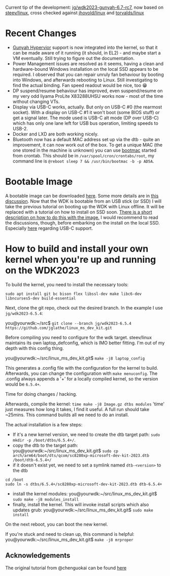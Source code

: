 Current tip of the development: [jg/wdk2023-gunyah-6.7-rc7](https://github.com/jglathe/linux_ms_dev_kit/tree/jg/wdk2023-gunyah-6.7-rc), now based on [steev/linux](https://github.com/steev/linux/), cross checked against [jhovold/linux](https://github.com/jhovold/linux.git) and [torvalds/linux](https://github.com/torvalds/linux.git)

# **Recent Changes**
* [Gunyah Hypervior](https://github.com/quic/gunyah-hypervisor) support is now integrated into the kernel, so that it can be made aware of it running (it should, in EL2) - and maybe start a VM eventually. Still trying to figure out the documentation.
* Power Management issues are resolved as it seems, having a clean and hardware-bound Windows installation on the local SSD appears to be required. I observed that you can repair unruly fan behaviour by booting into Windows, and afterwards rebooting to Linux. Still investigating to find the actual binding. Fan speed readout would be nice, too :grin:
* DP suspend/resume behaviour has improved, even suspend/resume on my very odd Iiyama ProLite X83288UHSU works now - most of the time without changing VTs.
* Display via USB-C works, actually. But only on USB-C #0 (the rearmost socket). With a display on USB-C #1 it won't boot (some BIOS stuff) or get a signal later. The mode used is USB-C alt mode (DP over USB-C) which has only one lane left for USB bus operation, limiting speeds to USB-2.
* Docker and LXD are both working nicely.
* Bluetooth now has a default MAC address set up via the dtb - quite an improvement, it can now work out of the box. To get a unique MAC (the one stored in the machine is unknown) you can use [bootmac](https://gitlab.com/jglathe/bootmac/-/commits/jg/wdk2023) started from crontab. This should be in `/var/spool/cron/crontabs/root`, my command line is `@reboot sleep 7 && /usr/bin/bootmac -b -p AD5A`.

# **Bootable Image**
A bootable image can be downloaded [here](https://drive.google.com/drive/folders/1sc_CpqOMTJNljfvRyLG-xdwB0yduje_O?usp=sharing). Some more details are in [this discussion](https://github.com/jglathe/linux_ms_dev_kit/discussions/1#discussioncomment-6907710). Now that the WDK is bootable from an USB stick (or SSD) I will take the previous tutorial on booting up the WDK with Linux offline. It will be replaced with a tutorial on how to install on SSD soon. [There is a short description on how to do this with the image.](https://github.com/linux-surface/surface-pro-x/issues/43#issuecomment-1705395207) I would recommend to read the discussions, though, before embarking on the install on the local SSD. Especially [here](https://github.com/jglathe/linux_ms_dev_kit/discussions/1#discussioncomment-7038835) regarding USB-C support.

# **How to build and install your own kernel when you're up and running on the WDK2023**
To build the kernel, you need to install the necessary tools:

`sudo apt install git bc bison flex libssl-dev make libc6-dev libncurses5-dev build-essential`

Next, clone the git repo, check out the desired branch. In the example I use `jg/wdk2023-6.5.4`:

you@yourwdk:~/src$ `git clone --branch jg/wdk2023-6.5.4 https://github.com/jglathe/linux_ms_dev_kit.git`

Before compiling you need to configure for the wdk target. steev/linux maintains its own laptop_defconfig, which is IMO better fitting. I'm out of my depth with this config thing.

you@yourwdk:~/src/linux_ms_dev_kit.git$ `make -j8 laptop_config`

This generates a .config file with the configuration for the kernel to build. Afterwards, you can change the configuration with `make menuconfig`. The .config always appends a '+' for a locally compiled kernel, so the version would be `6.5.4+`.

Time for doing changes / hacking.

Afterwards, compile the kernel: `time make -j8 Image.gz dtbs modules`
'time' just measures how long it takes, I find it useful. A full run should take ~25mins. This command builds all we need to do an install.

The actual installation is a few steps:

- If it's a new kernel version, we need to create the dtb target path: `sudo mkdir -p /boot/dtbs/6.5.4+/`.
- copy the dtb to the target path: you@yourwdk:~/src/linux_ms_dev_kit.git$ `sudo cp arch/arm64/boot/dts/qcom/sc8280xp-microsoft-dev-kit-2023.dtb /boot/dtb-6.5.4+/`
- if it doesn't exist yet, we need to set a symlink named `dtb-<version>` to the dtb
```
cd /boot
sudo ln -s dtbs/6.5.4+/sc8280xp-microsoft-dev-kit-2023.dtb dtb-6.5.4+
```
- install the kernel modules: you@yourwdk:~/src/linux_ms_dev_kit.git$ `sudo make -j8 modules_install`
- finally, install the kernel. This will invoke install scripts which also updates grub: you@yourwdk:~/src/linux_ms_dev_kit.git$ `sudo make install`

On the next reboot, you can boot the new kernel.

If you're stuck and need to clean up, this command is helpful: you@yourwdk:~/src/linux_ms_dev_kit.git$ `make -j8 mrproper`

## **Acknowledgements**
The original tutorial from @chenguokai can be found [here](https://github.com/chenguokai/chenguokai/blob/master/tutorial-dev-kit-linux.md)
